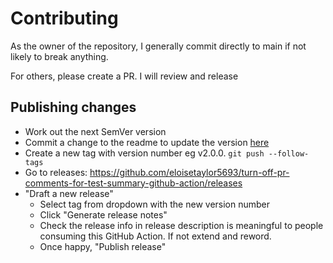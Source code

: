 # Contributing

As the owner of the repository, I generally commit directly to main if not likely to break anything. 

For others, please create a PR.  I will review and release

## Publishing changes

- Work out the next SemVer version
- Commit a change to the readme to update the version [here](https://github.com/eloisetaylor5693/turn-off-pr-comments-for-test-summary-github-action/blob/main/README.md?plain=1#L19)
- Create a new tag with version number eg v2.0.0.  `git push --follow-tags`
- Go to releases: <https://github.com/eloisetaylor5693/turn-off-pr-comments-for-test-summary-github-action/releases>
- "Draft a new release"
  - Select tag from dropdown with the new version number
  - Click "Generate release notes"
  - Check the release info in release description is meaningful to people consuming this GitHub Action.  If not extend and reword.
  - Once happy, "Publish release"
